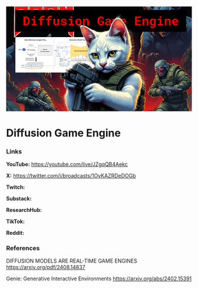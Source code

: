 ![thumbnail](thumbnail.png)

# Diffusion Game Engine

### Links

**YouTube:** https://youtube.com/live/JZgqQB4Aekc

**X:** https://twitter.com/i/broadcasts/1OyKAZRDeDOGb

**Twitch:**

**Substack:**

**ResearchHub:**

**TikTok:**

**Reddit:**

### References

DIFFUSION MODELS ARE REAL-TIME GAME ENGINES
https://arxiv.org/pdf/2408.14837

Genie: Generative Interactive Environments
https://arxiv.org/abs/2402.15391
